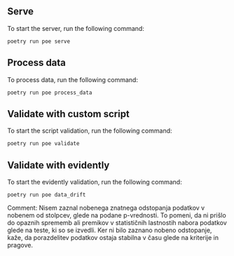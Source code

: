 ## Serve
To start the server, run the following command:

```shell
poetry run poe serve
```

## Process data
To process data, run the following command:

```shell
poetry run poe process_data
```

## Validate with custom script
To start the script validation, run the following command:

```shell
poetry run poe validate
```

## Validate with evidently
To start the evidently validation, run the following command:

```shell
poetry run poe data_drift
```

Comment:
Nisem zaznal nobenega znatnega odstopanja podatkov v nobenem od stolpcev, glede na podane p-vrednosti. To pomeni, da ni prišlo do opaznih sprememb ali premikov v statističnih lastnostih nabora podatkov glede na teste, ki so se izvedli.
Ker ni bilo zaznano nobeno odstopanje, kaže, da porazdelitev podatkov ostaja stabilna v času glede na kriterije in pragove.